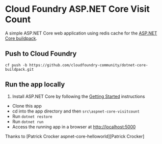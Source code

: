 # Cloud Foundry ASP.NET Core Visit Count

A simple ASP.NET Core web application using redis cache for the [ASP.NET Core buildpack][].

## Push to Cloud Foundry

```
cf push -b https://github.com/cloudfoundry-community/dotnet-core-buildpack.git
```

## Run the app locally

1. Install ASP.NET Core by following the [Getting Started][] instructions
+ Clone this app
+ cd into the app directory and then `src\aspnet-core-visitcount`
+ Run `dotnet restore`
+ Run `dotnet run`
+ Access the running app in a browser at [http://localhost:5000](http://localhost:5000)

Thanks to [Patrick Crocker aspnet-core-helloworld][Patrick Crocker]

[Getting Started]: http://docs.asp.net/en/latest/getting-started/index.html
[ASP.NET Core buildpack]: https://github.com/cloudfoundry-community/asp.net5-buildpack
[Patrick Crocker aspnet-core-helloworld]: https://github.com/patrickcrocker/aspnet-core-helloworld